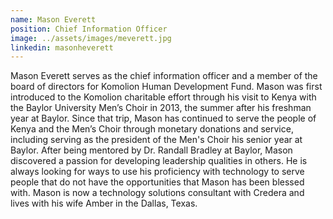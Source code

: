 ```yaml
---
name: Mason Everett
position: Chief Information Officer
image: ../assets/images/meverett.jpg
linkedin: masonheverett
---
```

Mason Everett serves as the chief information officer and a member of
the board of directors for Komolion Human Development Fund. Mason was
first introduced to the Komolion charitable effort through his visit to
Kenya with the Baylor University Men’s Choir in 2013, the summer after
his freshman year at Baylor. Since that trip, Mason has continued to
serve the people of Kenya and the Men’s Choir through monetary donations
and service, including serving as the president of the Men's Choir his
senior year at Baylor. After being mentored by Dr. Randall Bradley at
Baylor, Mason discovered a passion for developing leadership qualities
in others. He is always looking for ways to use his proficiency with
technology to serve people that do not have the opportunities that
Mason has been blessed with. Mason is now a technology solutions
consultant with Credera and lives with his wife Amber in the Dallas,
Texas.

